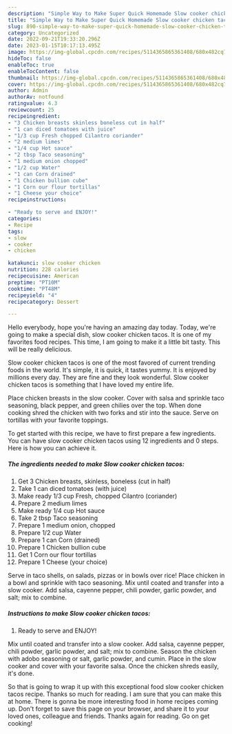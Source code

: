 ```yaml
---
description: "Simple Way to Make Super Quick Homemade Slow cooker chicken tacos"
title: "Simple Way to Make Super Quick Homemade Slow cooker chicken tacos"
slug: 890-simple-way-to-make-super-quick-homemade-slow-cooker-chicken-tacos
category: Uncategorized
date: 2022-09-21T19:33:20.296Z
date: 2023-01-15T10:17:13.495Z
image: https://img-global.cpcdn.com/recipes/5114365865361408/680x482cq70/slow-cooker-chicken-tacos-recipe-main-photo.jpg
hideToc: false
enableToc: true
enableTocContent: false
thumbnail: https://img-global.cpcdn.com/recipes/5114365865361408/680x482cq70/slow-cooker-chicken-tacos-recipe-main-photo.jpg
cover: https://img-global.cpcdn.com/recipes/5114365865361408/680x482cq70/slow-cooker-chicken-tacos-recipe-main-photo.jpg
author: Admin
authorAv: notfound
ratingvalue: 4.3
reviewcount: 25
recipeingredient:
- "3 Chicken breasts skinless boneless cut in half"
- "1 can diced tomatoes with juice"
- "1/3 cup Fresh chopped Cilantro coriander"
- "2 medium limes"
- "1/4 cup Hot sauce"
- "2 tbsp Taco seasoning"
- "1 medium onion chopped"
- "1/2 cup Water"
- "1 can Corn drained"
- "1 Chicken bullion cube"
- "1 Corn our flour tortillas"
- "1 Cheese your choice"
recipeinstructions:

- "Ready to serve and ENJOY!"
categories:
- Recipe
tags:
- slow
- cooker
- chicken

katakunci: slow cooker chicken 
nutrition: 228 calories
recipecuisine: American
preptime: "PT10M"
cooktime: "PT48M"
recipeyield: "4"
recipecategory: Dessert

---
```



Hello everybody, hope you're having an amazing day today. Today, we're going to make a special dish, slow cooker chicken tacos. It is one of my favorites food recipes. This time, I am going to make it a little bit tasty. This will be really delicious.

Slow cooker chicken tacos is one of the most favored of current trending foods in the world. It's simple, it is quick, it tastes yummy. It is enjoyed by millions every day. They are fine and they look wonderful. Slow cooker chicken tacos is something that I have loved my entire life.

Place chicken breasts in the slow cooker. Cover with salsa and sprinkle taco seasoning, black pepper, and green chilies over the top. When done cooking shred the chicken with two forks and stir into the sauce. Serve on tortillas with your favorite toppings.


To get started with this recipe, we have to first prepare a few ingredients. You can have slow cooker chicken tacos using 12 ingredients and 0 steps. Here is how you can achieve it.

<!--inarticleads1-->

##### The ingredients needed to make Slow cooker chicken tacos:

1. Get 3 Chicken breasts, skinless, boneless (cut in half)
1. Take 1 can diced tomatoes (with juice)
1. Make ready 1/3 cup Fresh, chopped Cilantro (coriander)
1. Prepare 2 medium limes
1. Make ready 1/4 cup Hot sauce
1. Take 2 tbsp Taco seasoning
1. Prepare 1 medium onion, chopped
1. Prepare 1/2 cup Water
1. Prepare 1 can Corn (drained)
1. Prepare 1 Chicken bullion cube
1. Get 1 Corn our flour tortillas
1. Prepare 1 Cheese (your choice)


Serve in taco shells, on salads, pizzas or in bowls over rice! Place chicken in a bowl and sprinkle with taco seasoning. Mix until coated and transfer into a slow cooker. Add salsa, cayenne pepper, chili powder, garlic powder, and salt; mix to combine. 

<!--inarticleads2-->

##### Instructions to make Slow cooker chicken tacos:


1. Ready to serve and ENJOY!

Mix until coated and transfer into a slow cooker. Add salsa, cayenne pepper, chili powder, garlic powder, and salt; mix to combine. Season the chicken with adobo seasoning or salt, garlic powder, and cumin. Place in the slow cooker and cover with your favorite salsa. Once the chicken shreds easily, it&#39;s done. 

So that is going to wrap it up with this exceptional food slow cooker chicken tacos recipe. Thanks so much for reading. I am sure that you can make this at home. There is gonna be more interesting food in home recipes coming up. Don't forget to save this page on your browser, and share it to your loved ones, colleague and friends. Thanks again for reading. Go on get cooking!
